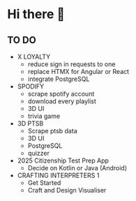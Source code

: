 # Hi there 👋

## TO DO

- X LOYALTY
  - reduce sign in requests to one
  - replace HTMX for Angular or React
  - integrate PostgreSQL
- SPODIFY
  - scrape spotify account
  - download every playlist
  - 3D UI
  - trivia game
- 3D PTSB
  - Scrape ptsb data
  - 3D UI
  - PostgreSQL
  - quizzer
- 2025 Citizenship Test Prep App
  - Decide on Kotlin or Java (Android)
- CRAFTING INTERPRETERS 1
  - Get Started
  - Craft and Design Visualiser 
<!--
**CHRISSY-FRANKY/CHRISSY-FRANKY** is a ✨ _special_ ✨ repository because its `README.md` (this file) appears on your GitHub profile.

Here are some ideas to get you started:

- 🔭 I’m currently working on ...
- 🌱 I’m currently learning ...
- 👯 I’m looking to collaborate on ...
- 🤔 I’m looking for help with ...
- 💬 Ask me about ...
- 📫 How to reach me: ...
- 😄 Pronouns: ...
- ⚡ Fun fact: ...
-->

